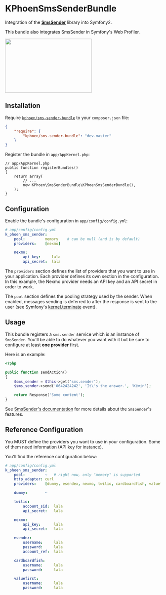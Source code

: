 KPhoenSmsSenderBundle
=====================

Integration of the [**SmsSender**](https://github.com/Carpe-Hora/SmsSender/)
library into Symfony2.

This bundle also integrates SmsSender in Symfony's Web Profiler.

<img src="https://raw.github.com/K-Phoen/KPhoenSmsSenderBundle/master/Resources/doc/web_profiler.png" width="280" height="175" />


Installation
------------

Require [`kphoen/sms-sender-bundle`](https://packagist.org/packages/kphoen/sms-sender-bundle)
to your `composer.json` file:


```json
{
    "require": {
        "kphoen/sms-sender-bundle": "dev-master"
    }
}
```

Register the bundle in `app/AppKernel.php`:

    // app/AppKernel.php
    public function registerBundles()
    {
        return array(
            // ...
            new KPhoen\SmsSenderBundle\KPhoenSmsSenderBundle(),
        );
    }


Configuration
-------------

Enable the bundle's configuration in `app/config/config.yml`:

``` yaml
# app/config/config.yml
k_phoen_sms_sender:
    pool:         memory    # can be null (and is by default)
    providers:    [nexmo]

    nexmo:
        api_key:     lala
        api_secret:  lala
```

The `providers` section defines the list of providers that you want to use in
your application.
Each provider defines its own section in the configuration. In this example, the
Nexmo provider needs an API key and an API secret in order to work.

The `pool` section defines the pooling strategy used by the sender. When
enabled, messages sending is deferred to after the response is sent to the
user (see Symfony's [kernel.terminate](http://symfony.com/doc/current/components/http_kernel/introduction.html#the-kernel-terminate-event) event).


Usage
-----

This bundle registers a `sms.sender` service which is an instance
of `SmsSender`. You'll be able to do whatever you want with it but be sure to
configure at least **one provider** first.

Here is an example:

```php
<?php

public function sendAction()
{
    $sms_sender = $this->get('sms.sender');
    $sms_sender->send('0642424242', 'It\'s the answer.', 'Kévin');

    return Response('Some content');
}
```

See [SmsSender's documentation](https://github.com/Carpe-Hora/SmsSender/) for
more details about the `SmsSender`'s features.


Reference Configuration
-----------------------

You MUST define the providers you want to use in your configuration. Some of
them need information (API key for instance).

You'll find the reference configuration below:

``` yaml
# app/config/config.yml
k_phoen_sms_sender:
    pool:         ~   # right now, only "memory" is supported
    http_adapter: curl
    providers:    [dummy, esendex, nexmo, twilio, cardboardfish, valuefirst]

    dummy:        ~

    twilio:
        account_sid:  lala
        api_secret:   lala

    nexmo:
        api_key:      lala
        api_secret:   lala

    esendex:
        username:     lala
        password:     lala
        account_ref:  lala

    cardboardfish:
        username:     lala
        password:     lala

    valuefirst:
        username:     lala
        password:     lala
```
